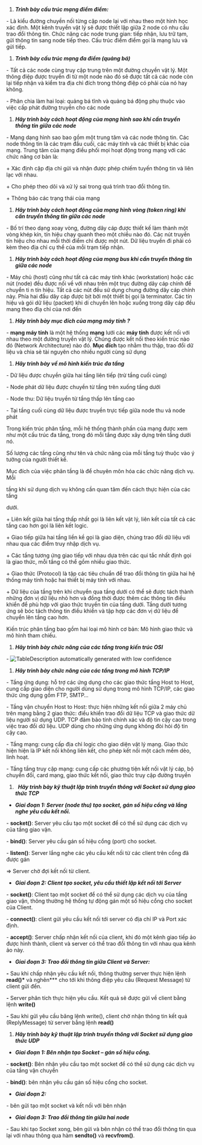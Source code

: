 ﻿1. **_Trình bày cấu trúc mạng điểm điểm:_**

\- Là kiểu đường chuyền nối từng cặp node lại với nhau theo một hình học xác định. Một kênh truyền vật lý sẽ được thiết lập giữa 2 node có nhu cầu trao đổi thông tin. Chức năng các node trung gian: tiếp nhận, lưu trữ tạm, gửi thông tin sang node tiếp theo. Cấu trúc điểm điểm gọi là mạng lưu và gửi tiếp.

1. **_Trình bày cấu trúc mạng đa điểm (quảng bá)_**

\- Tất cả các node cùng truy cập trung trên một đường chuyền vật lý. Một thông điệp được truyền đi từ một node nào đó sẽ được tất cả các node còn lại tiếp nhận và kiểm tra địa chỉ đích trong thông điệp có phải của nó hay không.

\- Phân chia làm hai loại: quảng bá tĩnh và quảng bá động phụ thuộc vào việc cấp phát đường truyền cho các node

1. **_Hãy trình bày cách hoạt động của mạng hình sao khi cần truyền thông tin giữa các node_**

\- Mạng dạng hình sao bao gồm một trung tâm và các node thông tin. Các node thông tin là các trạm đầu cuối, các máy tính và các thiết bị khác của mạng. Trung tâm của mạng điều phối mọi hoạt động trong mạng với các chức năng cơ bản là:

\+ Xác định cặp địa chỉ gửi và nhận được phép chiếm tuyến thông tin và liên lạc với nhau.

\+ Cho phép theo dõi và xử lý sai trong quá trình trao đổi thông tin.

\+ Thông báo các trạng thái của mạng

1. **_Hãy trình bày cách hoạt động của mạng hình vòng (token ring) khi cần truyền thông tin giữa các node_**

\- Bố trí theo dạng xoay vòng, đường dây cáp được thiết kế làm thành một vòng khép kín, tín hiệu chạy quanh theo một chiều nào đó. Các nút truyền tín hiệu cho nhau mỗi thời điểm chỉ được một nút. Dữ liệu truyền đi phải có kèm theo địa chỉ cụ thể của mỗi trạm tiếp nhận.

1. **_Hãy trình bày cách hoạt động của mạng bus khi cần truyền thông tin giữa các node_**

\- Máy chủ (host) cũng như tất cả các máy tính khác (workstation) hoặc các nút (node) đều được nối về với nhau trên một trục đường dây cáp chính để chuyển ti n tín hiệu. Tất cả các nút đều sử dụng chung đường dây cáp chính này. Phía hai đầu dây cáp được bịt bởi một thiết bị gọi là terminator. Các tín hiệu và gói dữ liệu (packet) khi di chuyển lên hoặc xuống trong dây cáp đều mang theo điạ chỉ của nơi đến

1. **_Hãy trình bày mục đích của mạng máy tính ?_**

\- **mạng máy tính** là một hệ thống **mạng** lưới các **máy tính** được kết nối với nhau theo một đường truyền vật lý. Chúng được kết nối theo kiến trúc nào đó (Network Architecture) nào đó. **Mục đích** tạo nhằm thu thập, trao đổi dữ liệu và chia sẻ tài nguyên cho nhiều người cùng sử dụng

1. **_Hãy trình bày về mô hình kiến trúc đa tầng_**

\- Dữ liệu được chuyền giữa hai tầng liên tiếp (trừ tầng cuối cùng)

\- Node phát dữ liệu được chuyền từ tầng trên xuống tầng dưới

\- Node thu: Dữ liệu truyền từ tầng thấp lên tầng cao

\- Tại tầng cuối cùng dữ liệu được truyền trực tiếp giữa node thu vả node phát

Trong kiến trúc phân tầng, mỗi hệ thống thành phần của mạng được xem như một cấu trúc đa tầng, trong đó mỗi tầng được xây dựng trên tầng dưới nó.

Số lượng các tầng cũng như tên và chức năng của mỗi tầng tuỳ thuộc vào ý tưởng của người thiết kế.

Mục đích của việc phân tầng là để chuyên môn hóa các chức năng dịch vụ. Mỗi

tầng khi sử dụng dịch vụ không cần quan tâm đến cách thực hiện của các tầng

dưới.

\+ Liên kết giữa hai tầng thấp nhất gọi là liên kết vật lý, liên kết của tất cả các tầng cao hơn gọi là liên kết logic.

\+ Giao tiếp giữa hai tầng liền kề gọi là giao diện, chúng trao đổi dữ liệu với nhau qua các điểm truy nhập dịch vụ.

\+ Các tầng tương ứng giao tiếp với nhau dựa trên các qui tắc nhất định gọi là giao thức, mỗi tầng có thể gồm nhiều giao thức.

\+ Giao thức (Protocol) là tập các tiêu chuẩn để trao đổi thông tin giữa hai hệ thống máy tính hoặc hai thiết bị máy tính với nhau.

\+ Dữ liệu của tầng trên khi chuyển qua tầng dưới có thể sẽ được tách thành những đơn vị dữ liệu nhỏ hơn và đồng thời được thêm các thông tin điều khiển để phù hợp với giao thức truyền tin của tầng dưới. Tầng dưới tương ứng sẽ bóc tách thông tin điều khiển và tập hợp các đơn vị dữ liệu để chuyển lên tầng cao hơn.

Kiến trúc phân tầng bao gồm hai loại mô hình cơ bản: Mô hình giao thức và mô hình tham chiếu.

1. **_Hãy trình bày chức năng của các tầng trong kiến trúc OSI_**

\- ![TableDescription automatically generated with low confidence](Aspose.Words.d6ea7c07-a6dd-4ef2-96c8-419d584388a7.001.png)

1. **_Hãy trình bày chức năng của các tầng trong mô hình TCP/IP_**

\- Tầng ứng dụng: hỗ trợ các ứng dụng cho các giao thức tầng Host to Host, cung cấp giao diện cho người dùng sử dụng trong mô hình TCP/IP, các giao thức ứng dụng gồm FTP, SMTP…

\- Tầng vận chuyển Host to Host: thực hiện những kết nối giữa 2 máy chủ trên mạng bằng 2 giao thức: điều khiển trao đổi dữ liệu TCP và giao thức dữ liệu người sử dụng UDP. TCP đảm bảo tính chính xác và độ tin cậy cao trong việc trao đổi dữ liệu. UDP dùng cho những ứng dụng không đòi hỏi độ tin cậy cao.

\- Tầng mạng: cung cấp địa chỉ logic cho giao diện vật lý mạng. Giao thức hiện hiện là IP kết nối không liên kết, cho phép kết nối một cách mềm dẻo, linh hoạt.

\- Tầng tầng truy cập mạng: cung cấp các phương tiện kết nối vật lý cáp, bộ chuyển đổi, card mạng, giao thức kết nối, giao thức truy cập đường truyền

1. ` `**_Hãy trình bày kỹ thuật lập trình truyền thông với Socket sử dụng giao thức TCP_**

-   **_Giai đoạn 1: Server (node thu) tạo socket, gán số hiệu cổng và lắng nghe yêu cầu kết nối._**

\- **socket()**: Server yêu cầu tạo một socket để có thể sử dụng các dịch vụ của tầng giao vận.

\- **bind()**: Server yêu cầu gán số hiệu cổng (port) cho socket.

\- **listen()**: Server lắng nghe các yêu cầu kết nối từ các client trên cổng đã được gán

=> Server chờ đợi kết nối từ client.

-   **_Giai đoạn 2: Client tạo socket, yêu cầu thiết lập kết nối tới Server_**

\- **socket()**: Client tạo một socket để có thể sử dụng các dịch vụ của tầng giao vận, thông thường hệ thống tự động gán một số hiệu cổng cho socket của Client.

\- **connect()**: client gửi yêu cầu kết nối tới server có địa chỉ IP và Port xác định.

\- **accept()**: Server chấp nhận kết nối của client, khi đó một kênh giao tiếp ảo được hình thành, client và server có thể trao đổi thông tin với nhau qua kênh ảo này.

-   **_Giai đoạn 3: Trao đổi thông tin giữa Client và Server:_**

**-** Sau khi chấp nhận yêu cầu kết nối, thông thường server thực hiện lệnh **read()\*** và nghẽn\*\*\* cho tới khi thông điệp yêu cầu (Request Message) từ client gửi đến.

**-** Server phân tích thực hiện yêu cầu. Kết quả sẽ được gửi về client bằng lệnh **write()**

**-** Sau khi gửi yêu cầu băng lệnh write(), client chờ nhận thông tin kết quả (ReplyMessage) từ server bằng lệnh **read()**

1. **_Hãy trình bày kỹ thuật lập trình truyền thông với Socket sử dụng giao thức UDP_**

-   **_Giai đoạn 1: Bên nhận tạo Socket – gán số hiệu cổng._**

\- **socket()**: Bên nhận yêu cầu tạo một socket để có thể sử dụng các dịch vụ của tầng vận chuyển

\- **bind()**: bên nhận yêu cầu gán số hiệu cổng cho socket.

-   **_Giai đoạn 2:_**

\- bên gửi tạo một socket và kết nối với bên nhận

-   **_Giai đoạn 3: Trao đổi thông tin giữa hai node_**

\- Sau khi tạo Socket xong, bên gửi và bên nhận có thể trao đổi thông tin qua lại với nhau thông qua hàm **sendto()** và **recvfrom()**.
